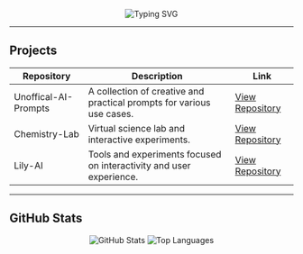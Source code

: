 <p align="center">
  <img src="https://readme-typing-svg.demolab.com?font=Fira+Code&size=28&duration=3000&pause=1000&color=7A7AFA&center=true&vCenter=true&width=435&lines=Hi,+I'm+Hassannewcode;+Experimenting+With+AI;,Explore+My+Projects+Below!" alt="Typing SVG" />
</p>

---

## Projects

| Repository               | Description                                            | Link                                           |
|--------------------------|--------------------------------------------------------|------------------------------------------------|
| Unoffical-AI-Prompts     | A collection of creative and practical prompts for various use cases. | [View Repository](https://github.com/Hassannewcode/Unoffical-AI-Prompts) |
| Chemistry-Lab            | Virtual science lab and interactive experiments.       | [View Repository](https://github.com/Hassannewcode/Chemistry-Lab)         |
| Lily-AI                  | Tools and experiments focused on interactivity and user experience. | [View Repository](https://github.com/Hassannewcode/Lily-AI)               |

---

## GitHub Stats

<p align="center">
  <img src="https://github-readme-stats.vercel.app/api?username=Hassannewcode&show_icons=true&theme=dracula" alt="GitHub Stats" />
  <img src="https://github-readme-stats.vercel.app/api/top-langs/?username=Hassannewcode&layout=compact&theme=dracula" alt="Top Languages" />
</p>
 
